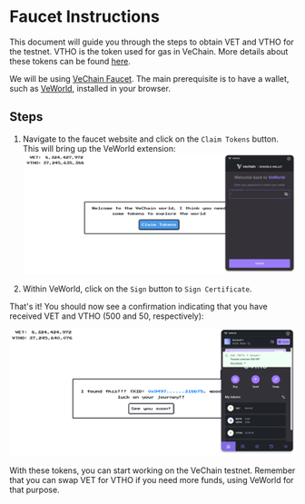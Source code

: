 # Faucet Instructions

This document will guide you through the steps to obtain VET and VTHO for the testnet. VTHO is the token used for gas in VeChain. More details about these tokens can be found [here](https://docs.vechain.org/introduction-to-vechain/dual-token-economic-model).

We will be using [VeChain Faucet](https://faucet.vecha.in/). The main prerequisite is to have a wallet, such as [VeWorld](https://chromewebstore.google.com/detail/veworld/ffondjhiilhjpmfakjbejdgbemolaaho?pli=1), installed in your browser.

## Steps

1. Navigate to the faucet website and click on the `Claim Tokens` button. This will bring up the VeWorld extension: <img src="faucet-landing.png" alt="Faucet Landing Page" width="600">

2. Within VeWorld, click on the `Sign` button to `Sign Certificate`.

That's it! You should now see a confirmation indicating that you have received VET and VTHO (500 and 50, respectively):

<img src="faucet-confirmation.png" alt="Faucet Confirmation" width="600">

With these tokens, you can start working on the VeChain testnet. Remember that you can swap VET for VTHO if you need more funds, using VeWorld for that purpose.